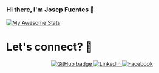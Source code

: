 ### Hi there, I'm Josep Fuentes 👋

[![My Awesome Stats](https://awesome-github-stats.azurewebsites.net/user-stats/josepfs1995?cardType=level-alternate&theme=bear)](https://git.io/awesome-stats-card)

# Let's connect? 🤝

<p align="center">
  <a href="https://github.com/josepfs1995">
    <img src="https://img.shields.io/badge/-Github-000?style=for-the-badge&logo=Github&logoColor=white&link=https://github.com/josepfs1995" alt="GitHub badge" />
  </a>
  <a href="https://www.linkedin.com/in/josep-fuentes-sierra-500b08b0">
    <img src="https://img.shields.io/badge/-LinkedIn-blue?style=for-the-badge&logo=Linkedin&logoColor=white&link=https://www.linkedin.com/in/josep-fuentes-sierra-500b08b0/" alt="LinkedIn" />
  </a>
  <a href="https://www.facebook.com/josep.fuentes.319">
    <img src="https://img.shields.io/badge/-Facebook-blue?style=for-the-badge&labelColor=blue&logo=facebook&logoColor=white&link=https://www.facebook.com/josep.fuentes.319/" alt="Facebook" />
  </a>
</p>

<!--
**josepfs1995/josepfs1995** is a ✨ _special_ ✨ repository because its `README.md` (this file) appears on your GitHub profile.

Here are some ideas to get you started:

- 🔭 I’m currently working on ...
- 🌱 I’m currently learning ...
- 👯 I’m looking to collaborate on ...
- 🤔 I’m looking for help with ...
- 💬 Ask me about ...
- 📫 How to reach me: ...
- 😄 Pronouns: ...
- ⚡ Fun fact: ...
-->
